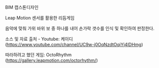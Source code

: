 BIM 캡스톤디자인

Leap Motion 센서를 활용한 리듬게임

음악에 맞춰 가위 바위 보 중 하나를 내어 손가락 갯수를 인식 및 확인하여 판정한다.

소스 및 자료 출처 - Youtube: 케이디 (https://www.youtube.com/channel/UC9w-j0OqNzdtOqiYj4lDHmg)

따라하려고 했던 게임: OctoRhythm (https://gallery.leapmotion.com/octorhythm/)

